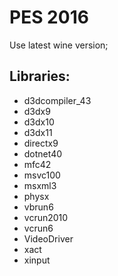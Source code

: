 # PES 2016

Use latest wine version;

## Libraries:

- d3dcompiler_43
- d3dx9
- d3dx10
- d3dx11
- directx9
- dotnet40
- mfc42
- msvc100
- msxml3
- physx
- vbrun6
- vcrun2010
- vcrun6
- VideoDriver
- xact
- xinput
